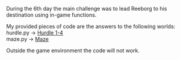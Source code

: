 During the 6th day the main challenge was to lead Reeborg to his destination using in-game functions.

My provided pieces of code are the answers to the following worlds:\
hurdle.py -> [Hurdle 1-4](https://reeborg.ca/reeborg.html?name=Hurdle%204)\
maze.py -> [Maze](https://reeborg.ca/reeborg.html?name=Maze)

Outside the game environment the code will not work.